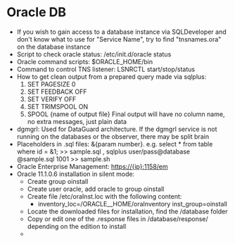 # Oracle DB

* If you wish to gain access to a database instance via SQLDeveloper and don't know what to use for "Service Name", try to find "tnsnames.ora" on the database instance
* Script to check oracle status: /etc/init.d/oracle status
* Oracle command scripts: $ORACLE\_HOME/bin
* Command to control TNS listener: LSNRCTL start/stop/status
* How to get clean output from a prepared query made via sqlplus:
  1. SET PAGESIZE 0
  2. SET FEEDBACK OFF
  3. SET VERIFY OFF
  4. SET TRIMSPOOL ON
  5. SPOOL {name of output file}
     Final output will have no column name, no extra messages, just plain data
* dgmgrl: Used for DataGuard architecture. If the dgmgrl service is not running on the databases or the observer, there may be split brain
* Placeholders in .sql files: &{param number}. e.g. select \* from table where id = &1; &gt;&gt; sample.sql , sqlplus user/pass@database @sample.sql 1001 &gt;&gt; sample.sh
* Oracle Enterprise Management: [https://{ip}:1158/em](https://{ip}:1158/em)
* Oracle 11.1.0.6 installation in silent mode:
  * Create group oinstall
  * Create user oracle, add oracle to group oinstall
  * Create file /etc/oraInst.loc with the following content:
    * inventory_loc=/ORACLE_\_HOME/oraInventory
      inst\_group=oinstall
  * Locate the downloaded files for installation, find the /database folder
  * Copy or edit one of the .response files in /database/response/ depending on the edition to install
  * 



